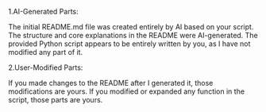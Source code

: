 1.AI-Generated Parts:

The initial README.md file was created entirely by AI based on your script.
The structure and core explanations in the README were AI-generated.
The provided Python script appears to be entirely written by you, as I have not modified any part of it.



2.User-Modified Parts:

If you made changes to the README after I generated it, those modifications are yours.
If you modified or expanded any function in the script, those parts are yours.